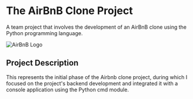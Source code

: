 # The AirBnB Clone Project
A team project that involves the development of an AirBnB clone using the Python programming language.

![AirBnB Logo](https://png.pngitem.com/pimgs/s/480-4801953_clip-art-hd-png-download.png)

## Project Description
This represents the initial phase of the Airbnb clone project, during which I focused on the project's backend development and integrated it with a console application using the Python cmd module.
